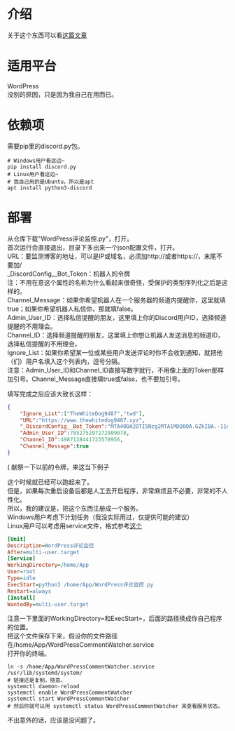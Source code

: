 # 介绍
关于这个东西可以看[这篇文章](https://www.thewhitedog9487.xyz/2023/07/31/%e8%bf%91%e4%ba%8b%e5%b0%8f%e8%ae%b0-%e5%8d%9a%e5%ae%a2%e5%8f%91%e7%9a%84%e8%af%84%e8%ae%ba%e5%8f%af%e4%bb%a5%e5%8f%8a%e6%97%b6%e9%80%9a%e7%9f%a5%e5%88%b0%e6%88%91%e4%ba%86)

# 适用平台
WordPress  
没别的原因，只是因为我自己在用而已。  

# 依赖项
需要pip里的discord.py包。
```shell
# Windows用户看这边~
pip install discord.py
# Linux用户看这边~
# 我自己用的是Ubuntu，所以是apt
apt install python3-discord
```

# 部署
从仓库下载"WordPress评论监控.py"，打开。  
首次运行会直接退出，目录下多出来一个json配置文件，打开。  
URL：要监测博客的地址，可以是IP或域名，必须加http://或者https://，末尾不要加/  
_DiscordConfig__Bot_Token：机器人的令牌  
注：不用在意这个属性的名称为什么看起来很奇怪，受保护的类型序列化之后是这样的。  
Channel_Message：如果你希望机器人在一个服务器的频道内提醒你，这里就填true；如果你希望机器人私信你，那就填false。  
Admin_User_ID：选择私信提醒的朋友，这里填上你的Discord用户ID，选择频道提醒的不用理会。  
Channel_ID：选择频道提醒的朋友，这里填上你想让机器人发送消息的频道ID，选择私信提醒的不用理会。  
Ignore_List：如果你希望某一位或某些用户发送评论时你不会收到通知，就把他（们）用户名填入这个列表内，逗号分隔。  
注意：Admin_User_ID和Channel_ID直接写数字就行，不用像上面的Token那样加引号。Channel_Message直接填true或false，也不要加引号。  
    
填写完成之后应该大致长这样：
```json
{
  	"Ignore_List":["TheWhiteDog9487","twd"],
  	"URL":"https://www.thewhitedog9487.xyz",
	"_DiscordConfig__Bot_Token":"MTA4ODA2OTI5Nzg2MTA1MDQ0OA.GZkIBA.-11qdvzOz5o3zFiC-pW1YjbpFOaa93Q1vycOYg",
	"Admin_User_ID":785275297272909078,
	"Channel_ID":4987138441723578956,
	"Channel_Message":true
}
```
( 献祭一下以前的令牌，来这当下例子  

这个时候就已经可以跑起来了。  
但是，如果每次重启设备后都是人工去开启程序，非常麻烦且不必要，非常的不人性化。  
所以，我的建议是，把这个东西注册成一个服务。  
Windows用户考虑下计划任务（我没实际用过，仅提供可能的建议）  
Linux用户可以考虑用service文件，格式参考[这个](https://github.com/TheWhiteDog9487/WordPressCommentWatcher/blob/main/WordPressCommentWatcher.service)  
```ini
[Unit]
Description=WordPress评论监控
After=multi-user.target
[Service]
WorkingDirectory=/home/App
User=root
Type=idle
ExecStart=python3 /home/App/WordPress评论监控.py
Restart=always
[Install]
WantedBy=multi-user.target
```
注意一下里面的WorkingDirectory=和ExecStart=，后面的路径换成你自己程序的位置。  
把这个文件保存下来，假设你的文件路径在/home/App/WordPressCommentWatcher.service  
打开你的终端。  
```shell
ln -s /home/App/WordPressCommentWatcher.service /usr/lib/systemd/system/
# 链接还是复制，随意。
systemctl daemon-reload
systemctl enable WordPressCommentWatcher
systemctl start WordPressCommentWatcher 
# 然后你就可以用 systemctl status WordPressCommentWatcher 来查看服务状态。
```
不出意外的话，应该是没问题了。